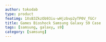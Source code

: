 ```yaml
---
author: tokodab
type: product
featimg: 1XsB3ZkzOb93iu-wHjzbvp2yTP0V_fGCr
title: Games Bioshock Samsung Galaxy S9 Case
tags: [samsung, galaxy, s9]
category: [samsung]
---
```

